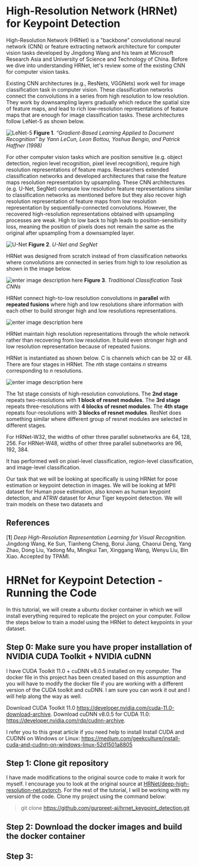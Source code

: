 # High-Resolution Network (HRNet) for Keypoint Detection

High-Resolution Network (HRNet) is a "backbone" convolutional neural network (CNN) or feature extracting network architecture for computer vision tasks developed by Jingdong Wang and his team at Microsoft Research Asia and University of Science and Technology of China. Before we dive into understanding HRNet, let's review some of the existing CNN for computer vision tasks.

Existing CNN architectures (e.g., ResNets, VGGNets) work well for image classification task in computer vision. These classification networks connect the convolutions in a series from high resolution to low resolution. They work by downsampling layers gradually which reduce the spatial size of feature maps, and lead to rich low-resolution representations of feature maps that are enough for image classification tasks. These architectures follow LeNet-5 as shown below.

![LeNet-5](https://1.bp.blogspot.com/-hBmdBriQC5o/YUU4mE5P1OI/AAAAAAAAKK8/y3rC9Qgyc0wuWQgX2Lz8Jcbto85Ts8zvgCLcBGAsYHQ/s0/LeNet-5.jpg)
**Figure 1**. *“Gradient-Based Learning Applied to Document Recognition” by Yann LeCun, Leon Bottou, Yoshua Bengio, and Patrick Haffner (1998)* 

For other computer vision tasks  which are position sensitive (e.g. object detection, region level recognition, pixel level recognition), require high resolution representations of feature maps. Researchers extended classification networks and developed architectures that raise the feature maps resolution representation by upsampling. These CNN architectures (e.g. U-Net, SegNet) compute low resolution feature representations similar to classification networks as mentioned before but they also recover high resolution representation of feature maps from low resolution representation by sequentially-connected convolutions. However, the recovered high-resolution representations obtained with upsampling processes are weak. High to low back to high leads to position-sensitivity loss, meaning the position of pixels does not remain the same as the original after upsampling from a downsampled layer.

![U-Net](https://1.bp.blogspot.com/-nQiBL8tW-Zo/YUU6vGfxfJI/AAAAAAAAKLI/5iL6FU0jT9UCjYrZtAeGUb_gvZYEd2qYwCLcBGAsYHQ/s0/u-net.png)
**Figure 2**. *U-Net and SegNet*

HRNet was designed from scratch instead of from classification networks where convolutions are connected in series from high to low resolution as shown in the image below. 

![enter image description here](https://1.bp.blogspot.com/-KS2r5kpNasA/YUXqpEXQ3-I/AAAAAAAAKLQ/qz4kzCGAvekDBvK4qqA5xdEtqAiw-Nj4wCLcBGAsYHQ/s0/cnn-series.png)
**Figure 3**. *Traditional Classification Task CNNs*

HRNet connect high-to-low resolution convolutions in **parallel** with **repeated fusions** where high and low resolutions share information with each other to build stronger high and low resolutions representations. 

![enter image description here](https://1.bp.blogspot.com/-dEIeIeyAKas/YUYKMMO8_JI/AAAAAAAAKLo/LO8bboFGhcs1y_r1_SkUbVwEqT9DSzAdACLcBGAsYHQ/s0/hrnet.png)

HRNet maintain high resolution representations through the whole network rather than recovering from low resolution. It build even stronger high and low resolution representation because of repeated fusions.

HRNet is instantiated as shown below. C is channels which can be 32 or 48. There are four stages in HRNet. The *n*th stage contains *n* streams corresponding to *n* resolutions. 

![enter image description here](https://1.bp.blogspot.com/-R2goLX5Eyh8/YUYL34xy5CI/AAAAAAAAKLw/Vbfcd_4LofkUEcJxXVNqfLA7RxT662R2wCLcBGAsYHQ/s0/hrnet_init.png)

The 1st stage consists of high-resolution convolutions. The **2nd stage** repeats two-resolutions with **1 block of resnet modules**.  The **3rd stage** repeats three-resolutions with **4 blocks of resnet modules**. The **4th stage** repeats four-resolutions with **3 blocks of resnet modules**. ResNet does something similar where different group of resnet modules are selected in different stages. 

For HRNet-W32, the widths of other three parallel subnetworks are 64, 128, 256. For HRNet-W48,  widths of other three parallel subnetworks are 96, 192, 384.

It has performed well on pixel-level classification, region-level classification, and image-level classification.

Our task that we will be looking at specifically is using HRNet for pose estimation or keypoint detection in images. We will be looking at MPII dataset for Human pose estimation, also known as human keypoint detection, and ATRW dataset for Amur Tiger keypoint detection. We will train models on these two datasets and 

## References

 [**1**] *Deep High-Resolution Representation Learning for Visual Recognition.* Jingdong Wang, Ke Sun, Tianheng Cheng, Borui Jiang, Chaorui Deng, Yang Zhao, Dong Liu, Yadong Mu, Mingkui Tan, Xinggang Wang, Wenyu Liu, Bin Xiao. Accepted by TPAMI.


# HRNet for Keypoint Detection - Running the Code 
In this tutorial, we will create a ubuntu docker container in which we will install everything required to replicate the project on your computer. Follow the steps below to train a model using the HRNet to detect keypoints in your dataset. 

## Step 0: Make sure you have proper installation of NVIDIA CUDA Toolkit + NVIDIA cuDNN

I have CUDA Toolkit 11.0 + cuDNN v8.0.5 installed on my computer. The docker file in this project has been created based on this assumption and you will have to modify the docker file if you are working with a different version of the CUDA toolkit and cuDNN. I am sure you can work it out and I will help along the way as well.

Download CUDA Toolkit 11.0 https://developer.nvidia.com/cuda-11.0-download-archive.
Download cuDNN v8.0.5 for CUDA 11.0: https://developer.nvidia.com/rdp/cudnn-archive.

I refer you to this great article if you need help to install Install CUDA and CUDNN on Windows or Linux: https://medium.com/geekculture/install-cuda-and-cudnn-on-windows-linux-52d1501a8805

## Step 1: Clone git repository

I have made modifications to the original source code to make it work for myself. I encourage you to look at the original source at  [HRNet/deep-high-resolution-net.pytorch](https://github.com/HRNet/deep-high-resolution-net.pytorch). For the rest of the tutorial, I will be working with my version of the code. Clone my project using the command below:

> git clone https://github.com/gurpreet-ai/hrnet_keypoint_detection.git

## Step 2: Download the docker images and build the docker container



## Step 3: